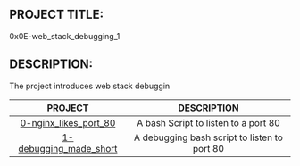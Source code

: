 ## PROJECT TITLE:
0x0E-web_stack_debugging_1

## DESCRIPTION:
The project introduces web stack debuggin

| PROJECT | DESCRIPTION |
|:-------:|:------------:|
|[0-nginx_likes_port_80](https://github.com/ABDULLAHG87/alx-system_engineering-devops/blob/master/0x0E-web_stack_debugging_1/0-nginx_likes_port_80) | A bash Script to listen to a port 80|
|[1-debugging_made_short](https://github.com/ABDULLAHG87/alx-system_engineering-devops/blob/master/0x0E-web_stack_debugging_1/1-debugging_made_short)| A debugging bash script to listen to port 80|